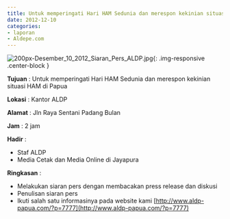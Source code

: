 ```yaml
---
title: Untuk memperingati Hari HAM Sedunia dan merespon kekinian situasi HAM di Papua
date: 2012-12-10
categories:
- laporan
- Aldepe.com
---
```

![200px-Desember_10_2012_Siaran_Pers_ALDP.jpg](/uploads/200px-Desember_10_2012_Siaran_Pers_ALDP.jpg){: .img-responsive .center-block }

**Tujuan** : Untuk memperingati Hari HAM Sedunia dan merespon kekinian situasi HAM di Papua

**Lokasi** : Kantor ALDP

**Alamat** : Jln Raya Sentani Padang Bulan

**Jam** : 2 jam

**Hadir** : 
* Staf ALDP
* Media Cetak dan Media Online di Jayapura

**Ringkasan** : 
* Melakukan siaran pers dengan membacakan press release dan diskusi
* Penulisan siaran pers
* Ikuti salah satu informasinya pada website kami [http://www.aldp-papua.com/?p=7777](http://www.aldp-papua.com/?p=7777)
